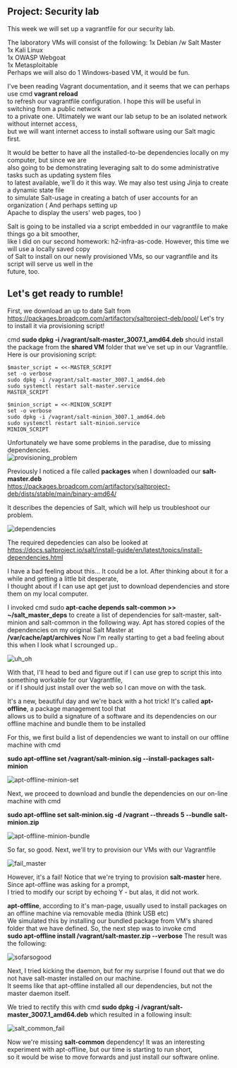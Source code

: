 ## Project: Security lab

This week we will set up a vagrantfile for our security lab.  

The laboratory VMs will consist of the following:
1x Debian /w Salt Master  
1x Kali Linux  
1x OWASP Webgoat  
1x Metasploitable  
Perhaps we will also do 1 Windows-based VM, it would be fun.  

I've been reading Vagrant documentation, and it seems that we can perhaps use cmd **vagrant reload**  
to refresh our vagrantfile configuration. I hope this will be useful in switching from a public network  
to a private one. Ultimately we want our lab setup to be an isolated network without internet access,  
but we will want internet access to install software using our Salt magic first.  

It would be better to have all the installed-to-be dependencies locally on my computer, but since we are  
also going to be demonstrating leveraging salt to do some administrative tasks such as updating system files    
to latest available, we'll do it this way. We may also test using Jinja to create a dynamic state file    
to simulate Salt-usage in creating a batch of user accounts for an organization ( And perhaps setting up   
Apache to display the users' web pages, too )  

Salt is going to be installed via a script embedded in our vagrantfile to make things go a bit smoother,  
like I did on our second homework: h2-infra-as-code. However, this time we will use a locally saved copy  
of Salt to install on our newly provisioned VMs, so our vagrantfile and its script will serve us well in the  
future, too. 

## Let's get ready to rumble!

First, we download an up to date Salt from https://packages.broadcom.com/artifactory/saltproject-deb/pool/
Let's try to install it via provisioning script!

cmd **sudo dpkg -i /vagrant/salt-master_3007.1_amd64.deb** should install the package from the **shared VM** folder
that we've set up in our Vagrantfile. Here is our provisioning script:

```
$master_script = <<-MASTER_SCRIPT
set -o verbose
sudo dpkg -i /vagrant/salt-master_3007.1_amd64.deb
sudo systemctl restart salt-master.service
MASTER_SCRIPT

$minion_script = <<-MINION_SCRIPT
set -o verbose
sudo dpkg -i /vagrant/salt-minion_3007.1_amd64.deb
sudo systemctl restart salt-minion.service
MINION_SCRIPT
```
  
Unfortunately we have some problems in the paradise, due to missing dependencies.  
![provisioning_problem](https://github.com/user-attachments/assets/9c8e4523-c84b-461b-9f54-75d93147ca0a)  

Previously I noticed a file called **packages** when I downloaded our **salt-master.deb**  
https://packages.broadcom.com/artifactory/saltproject-deb/dists/stable/main/binary-amd64/

It describes the depencies of Salt, which will help us troubleshoot our problem.

![dependencies](https://github.com/user-attachments/assets/845f0847-bc09-4055-bb3d-6af447d0f95e)

The required depedencies can also be looked at https://docs.saltproject.io/salt/install-guide/en/latest/topics/install-dependencies.html

I have a bad feeling about this... It could be a lot. After thinking about it for a while and getting a little bit desperate,  
I thought about if I can use apt get just to download dependencies and store them on my local computer.

I invoked cmd sudo **apt-cache depends salt-common >> ~/salt_master_deps** to create a list of dependencies for salt-master,
salt-minion and salt-common in the following way. Apt has stored copies of the dependencies on my original Salt Master at  
**/var/cache/apt/archives** Now I'm really starting to get a bad feeling about this when I look what I scrounged up..

![uh_oh](https://github.com/user-attachments/assets/ebe13ac3-2ae7-4b49-ba6b-1724b902a15b)  

With that, I'll head to bed and figure out if I can use grep to script this into something workable for our Vagrantfile,  
or if I should just install over the web so I can move on with the task.  

It's a new, beautiful day and we're back with a hot trick! It's called **apt-offline**, a package management tool that   
allows us to build a signature of a software and its dependencies on our offline machine and bundle them to be installed
  
For this, we first build a list of dependencies we want to install on our offline machine with cmd  

**sudo apt-offline set /vagrant/salt-minion.sig --install-packages salt-minion**    

![apt-offline-minion-set](https://github.com/user-attachments/assets/f56d13e3-1dcd-4c66-8d51-b28000ca42e2)  

Next, we proceed to download and bundle the dependencies on our on-line machine with cmd  

**sudo apt-offline set salt-minion.sig -d /vagrant --threads 5 --bundle salt-minion.zip**  

![apt-offline-minion-bundle](https://github.com/user-attachments/assets/358e01b9-2baf-4f86-9e1b-4281a2fa9e19)  

So far, so good. Next, we'll try to provision our VMs with our Vagrantfile  

![fail_master](https://github.com/user-attachments/assets/17c78dbc-e4ae-430f-930c-7d1375c9c65b)  

However, it's a fail! Notice that we're trying to provision **salt-master** here. Since apt-offline was asking for a prompt,  
I tried to modify our script by echoing Y - but alas, it did not work.  

**apt-offline**, according to it's man-page, usually used to install packages on an offline machine via removable media (think USB etc)  
We simulated this by installing our bundled package from VM's shared folder that we have defined. So, the next step was to invoke cmd  
**sudo apt-offline install /vagrant/salt-master.zip --verbose** The result was the following:  

![sofarsogood](https://github.com/user-attachments/assets/9254578a-84cd-4a68-9bfc-3479f97870e1)  

Next, I tried kicking the daemon, but for my surprise I found out that we do not have salt-master installed on our machine.  
It seems like that apt-offline installed all our dependencies, but not the master daemon itself.  

We tried to rectify this with cmd **sudo dpkg -i /vagrant/salt-master_3007.1_amd64.deb** which resulted in a following insult:  

![salt_common_fail](https://github.com/user-attachments/assets/a5f6a510-2cf2-4d7f-a4ce-596e87bf5306)  

Now we're missing **salt-common** dependency! It was an interesting experiment with apt-offline, but our time is starting to run short,  
so it would be wise to move forwards and just install our software online.  

















